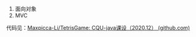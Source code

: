 
1. 面向对象
2. MVC

代码见：[Maxpicca-Li/TetrisGame: CQU-java课设（2020.12） (github.com)](https://github.com/Maxpicca-Li/TetrisGame/)
